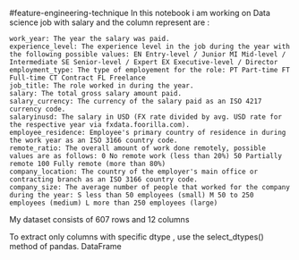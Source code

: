 #feature-engineering-technique
In this notebook i am working on Data science job with salary and the column represent are :

    work_year: The year the salary was paid.
    experience_level: The experience level in the job during the year with the following possible values: EN Entry-level / Junior MI Mid-level / Intermediate SE Senior-level / Expert EX Executive-level / Director
    employment_type: The type of employement for the role: PT Part-time FT Full-time CT Contract FL Freelance
    job_title: The role worked in during the year.
    salary: The total gross salary amount paid.
    salary_currency: The currency of the salary paid as an ISO 4217 currency code.
    salaryinusd: The salary in USD (FX rate divided by avg. USD rate for the respective year via fxdata.foorilla.com).
    employee_residence: Employee's primary country of residence in during the work year as an ISO 3166 country code.
    remote_ratio: The overall amount of work done remotely, possible values are as follows: 0 No remote work (less than 20%) 50 Partially remote 100 Fully remote (more than 80%)
    company_location: The country of the employer's main office or contracting branch as an ISO 3166 country code.
    company_size: The average number of people that worked for the company during the year: S less than 50 employees (small) M 50 to 250 employees (medium) L more than 250 employees (large)

My dataset consists of 607 rows and 12 columns

To extract only columns with specific dtype , use the select_dtypes() method of pandas. DataFrame
